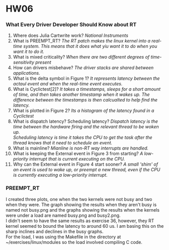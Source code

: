 # HW06 

### What Every Driver Developer Should Know about RT  
1. Where does Julia Cartwrite work?
<em> National Instruments </em>  
2. What is PREEMPT_RT?
<em> The RT patch makes the linux kernel into a real-time system. This means that it does what yiu want it to do when you
want it to do it. </em>  
3. What is mixed criticality?
<em> When there are two different degrees of time-sensitivity present </em>  
4. How can drivers misbehave?
<em> The driver stacks are shared between applications. </em>  
5. What is the delta symbol in Figure 1?
<em> It represents latency between the actaul event and when the real-time event executes. </em>  
6. What is Cyclictest[2]?
<em> It takes a timestamps, sleeps for a short amount of time, and then takes another timestamp when it wakes up. The difference between the timestamps is then
calcualted to help find the latency. </em>  
7. What is plotted in Figure 2?
<em> Its a histogram of the latency found in a Cyclictest </em>  
8. What is dispatch latency? Scheduling latency?
<em> Dispatch latency is the time between the hardware firing and the relevant thread to be woken up.  
Scheduling latency is time it takes the CPU to get the task after the thread knows that it need to schedule an event. </em>  
9. What is mainline?
<em> Mianline is non-RT way interrupts are handled. </em>  
10. What is keeping the External event in Figure 3 from starting?
<em> A low-priority interrupt that is current executing on the CPU. </em>  
11. Why can the External event in Figure 4 start sooner?
<em> A small 'shim' of an event is used to wake up, or preempt a new thread, even if the CPU is currently executing a low-priority interrupt. </em>  

### PREEMPT_RT  
I created three plots, one when the two kernels were not busy and two when they were. The graph showing
the results when they aren't busy is named not busy.png and the graphs showing the results when the kernels 
were under a load are named busy.png and busy2.png.  
I didn't seem to have the same results as exercise 36, however, they RT kernel seemed to bound the latency to around 60 us. 
I am basing this on the sharp inclines and declines in the busy graphs.  
For the load, I was using the Makefile in the directory at ~/exercises/linux/modules so the load involved compiling C code.